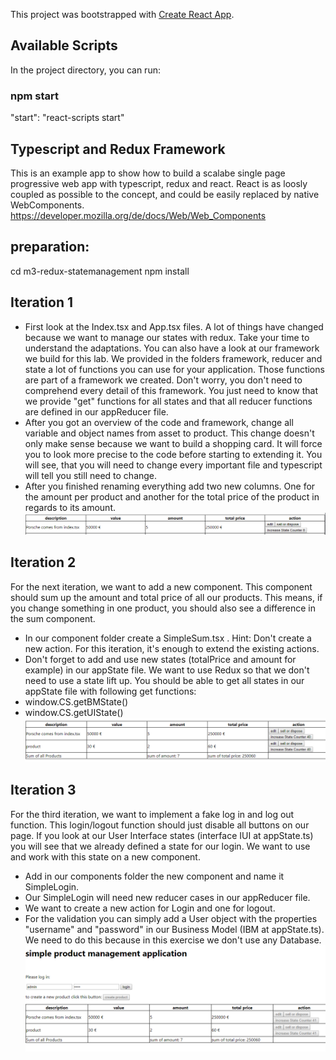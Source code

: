 This project was bootstrapped with [Create React App](https://github.com/facebook/create-react-app).
## Available Scripts
In the project directory, you can run:
### npm start
"start": "react-scripts start"
## Typescript and Redux Framework
This is an example app to show how to build a scalabe single page progressive web app with typescript, redux and react.
React is as loosly coupled as possible to the concept, and could be easily replaced by native WebComponents.
https://developer.mozilla.org/de/docs/Web/Web_Components
## preparation:
cd m3-redux-statemanagement
npm install
## Iteration 1
* First look at the Index.tsx and App.tsx files.
A lot of things have changed because we want to manage our states with redux.
Take your time to understand the adaptations. You can also have a look at our framework we build for this lab. We provided
in the folders framework, reducer and state a lot of functions you can use for your application. Those functions are part of a
framework we created. Don't worry, you don't need to comprehend every detail of this framework.
You just need to know that we provide "get" functions for all states and that all reducer functions are defined in our appReducer file.
* After you got an overview of the code and framework, change all variable and object names from asset to product.
This change doesn't only make sense because we want to build a shopping card. It will force you to look more precise to the code before starting to extending it.
You will see, that you will need to change every important file and typescript will tell you still need to change.
* After you finished renaming everything add two new columns. One for the amount per product and another for the total price of the product in regards to its amount.
![example of the new columns](src/readmeDocs/spalten.PNG)
## Iteration 2
For the next iteration, we want to add a new component. This component should sum up the amount and total price of all our products.
This means, if you change something in one product, you should also see a difference in the sum component.
* In our component folder create a SimpleSum.tsx . Hint: Don't create a new action. For this iteration, it's enough
to extend the existing actions.
* Don't forget to add and use new states (totalPrice and amount for example) in our appState file. We want to use Redux so that we don't need to use a state lift up.
You should be able to get all states in our appState file with following get functions:
* window.CS.getBMState()
* window.CS.getUIState()
![example of the new component](src/readmeDocs/summe.PNG)
## Iteration 3
For the third iteration, we want to implement a fake log in and log out function. This login/logout function should just disable all buttons on our page. If you look at our User Interface states (interface IUI at appState.ts) you will see that we already defined a state for our login.
We want to use and work with this state on a new component.
* Add in our components folder the new component and name it SimpleLogin.
* Our SimpleLogin will need new reducer cases in our appReducer file.
* We want to create a new action for Login and one for logout.
* For the validation you can simply add a User object with the properties "username" and "password" in our Business Model (IBM at appState.ts). We need to do this because in this exercise we don't use any Database.
![example of the new log in](src/readmeDocs/login.PNG)